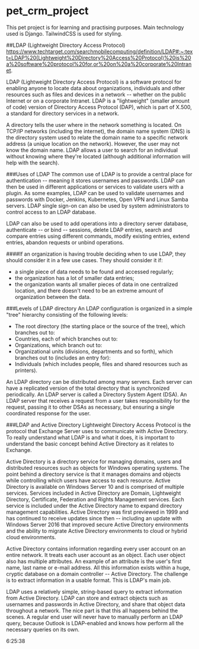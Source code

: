# pet_crm_project
This pet project is for learning and practising purposes. Main technology used is Django.
TailwindCSS is used for styling.

##LDAP (Lightweight Directory Access Protocol)
https://www.techtarget.com/searchmobilecomputing/definition/LDAP#:~:text=LDAP%20(Lightweight%20Directory%20Access%20Protocol)%20is%20a%20software%20protocol%20for,or%20on%20a%20corporate%20Intranet.

LDAP (Lightweight Directory Access Protocol) is a software protocol for enabling anyone to locate data about organizations, individuals and other resources such as files and devices in a network -- whether on the public Internet or on a corporate Intranet. LDAP is a "lightweight" (smaller amount of code) version of Directory Access Protocol (DAP), which is part of X.500, a standard for directory services in a network.

A directory tells the user where in the network something is located. On TCP/IP networks (including the internet), the domain name system (DNS) is the directory system used to relate the domain name to a specific network address (a unique location on the network). However, the user may not know the domain name. LDAP allows a user to search for an individual without knowing where they're located (although additional information will help with the search).

###Uses of LDAP
The common use of LDAP is to provide a central place for authentication -- meaning it stores usernames and passwords. LDAP can then be used in different applications or services to validate users with a plugin. As some examples, LDAP can be used to validate usernames and passwords with Docker, Jenkins, Kubernetes, Open VPN and Linux Samba servers. LDAP single sign-on can also be used by system administrators to control access to an LDAP database.

LDAP can also be used to add operations into a directory server database, authenticate -- or bind -- sessions, delete LDAP entries, search and compare entries using different commands, modify existing entries, extend entries, abandon requests or unbind operations.

####If an organization is having trouble deciding when to use LDAP, they should consider it in a few use cases. They should consider it if:

- a single piece of data needs to be found and accessed regularly;
- the organization has a lot of smaller data entries;
- the organization wants all smaller pieces of data in one centralized location, and there doesn't need to be an extreme amount of organization between the data.

###Levels of LDAP directory
An LDAP configuration is organized in a simple "tree" hierarchy consisting of the following levels:

- The root directory (the starting place or the source of the tree), which branches out to:
- Countries, each of which branches out to:
- Organizations, which branch out to:
- Organizational units (divisions, departments and so forth), which branches out to (includes an entry for):
- Individuals (which includes people, files and shared resources such as printers).

An LDAP directory can be distributed among many servers. Each server can have a replicated version of the total directory that is synchronized periodically. An LDAP server is called a Directory System Agent (DSA). An LDAP server that receives a request from a user takes responsibility for the request, passing it to other DSAs as necessary, but ensuring a single coordinated response for the user.

###LDAP and Active Directory
Lightweight Directory Access Protocol is the protocol that Exchange Server uses to communicate with Active Directory. To really understand what LDAP is and what it does, it is important to understand the basic concept behind Active Directory as it relates to Exchange.

Active Directory is a directory service for managing domains, users and distributed resources such as objects for Windows operating systems. The point behind a directory service is that it manages domains and objects while controlling which users have access to each resource. Active Directory is available on Windows Server 10 and is comprised of multiple services. Services included in Active Directory are Domain, Lightweight Directory, Certificate, Federation and Rights Management services. Each service is included under the Active Directory name to expand directory management capabilities. Active Directory was first previewed in 1999 and has continued to receive updates since then -- including an update with Windows Server 2016 that improved secure Active Directory environments and the ability to migrate Active Directory environments to cloud or hybrid cloud environments.

Active Directory contains information regarding every user account on an entire network. It treats each user account as an object. Each user object also has multiple attributes. An example of an attribute is the user's first name, last name or e-mail address. All this information exists within a huge, cryptic database on a domain controller -- Active Directory. The challenge is to extract information in a usable format. This is LDAP's main job.

LDAP uses a relatively simple, string-based query to extract information from Active Directory. LDAP can store and extract objects such as usernames and passwords in Active Directory, and share that object data throughout a network. The nice part is that this all happens behind the scenes. A regular end user will never have to manually perform an LDAP query, because Outlook is LDAP-enabled and knows how perform all the necessary queries on its own.

6:25:38
